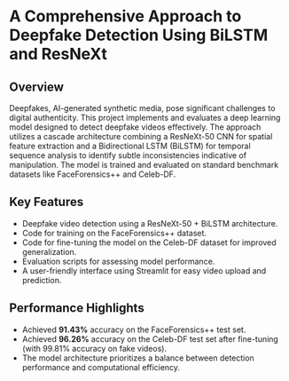 # A Comprehensive Approach to Deepfake Detection Using BiLSTM and ResNeXt

## Overview

Deepfakes, AI-generated synthetic media, pose significant challenges to digital authenticity. This project implements and evaluates a deep learning model designed to detect deepfake videos effectively. The approach utilizes a cascade architecture combining a ResNeXt-50 CNN for spatial feature extraction and a Bidirectional LSTM (BiLSTM) for temporal sequence analysis to identify subtle inconsistencies indicative of manipulation. The model is trained and evaluated on standard benchmark datasets like FaceForensics++ and Celeb-DF.

## Key Features

* Deepfake video detection using a ResNeXt-50 + BiLSTM architecture.
* Code for training on the FaceForensics++ dataset.
* Code for fine-tuning the model on the Celeb-DF dataset for improved generalization.
* Evaluation scripts for assessing model performance.
* A user-friendly interface using Streamlit for easy video upload and prediction.

## Performance Highlights

* Achieved **91.43%** accuracy on the FaceForensics++ test set.
* Achieved **96.26%** accuracy on the Celeb-DF test set after fine-tuning (with 99.81% accuracy on fake videos).
* The model architecture prioritizes a balance between detection performance and computational efficiency.
